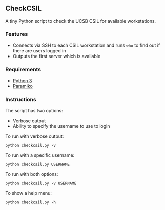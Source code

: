 CheckCSIL
---------

A tiny Python script to check the UCSB CSIL for available workstations.

### Features

- Connects via SSH to each CSIL workstation and runs `who` to find out if there are users logged in
- Outputs the first server which is available

### Requirements

- [Python 3](http://www.python.org)
- [Paramiko](https://github.com/paramiko/paramiko)

### Instructions

The script has two options:

- Verbose output
- Ability to specify the username to use to login

To run with verbose output:

```
python checkcsil.py -v
```

To run with a specific username:

```
python checkcsil.py USERNAME
```

To run with both options:

```
python checkcsil.py -v USERNAME
```

To show a help menu:

```
python checkcsil.py -h
```
